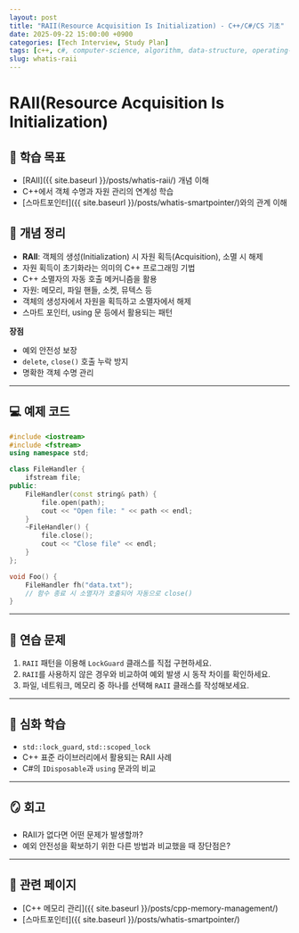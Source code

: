 ```yaml
---
layout: post
title: "RAII(Resource Acquisition Is Initialization) - C++/C#/CS 기초"
date: 2025-09-22 15:00:00 +0900
categories: [Tech Interview, Study Plan]
tags: [c++, c#, computer-science, algorithm, data-structure, operating-system, network, database, design-pattern]
slug: whatis-raii
---
```


# RAII(Resource Acquisition Is Initialization)

## 📌 학습 목표
- [RAII]({{ site.baseurl }}/posts/whatis-raii/) 개념 이해  
- C++에서 객체 수명과 자원 관리의 연계성 학습  
- [스마트포인터]({{ site.baseurl }}/posts/whatis-smartpointer/)와의 관계 이해  


## 📌 개념 정리
- **RAII**: 객체의 생성(Initialization) 시 자원 획득(Acquisition), 소멸 시 해제  
- 자원 획득이 초기화라는 의미의 C++ 프로그래밍 기법
- C++ 소멸자의 자동 호출 메커니즘을 활용  
- 자원: 메모리, 파일 핸들, 소켓, 뮤텍스 등  
- 객체의 생성자에서 자원을 획득하고 소멸자에서 해제
- 스마트 포인터, using 문 등에서 활용되는 패턴

**장점**  
- 예외 안전성 보장  
- `delete`, `close()` 호출 누락 방지  
- 명확한 객체 수명 관리  

---

## 💻 예제 코드
```cpp
#include <iostream>
#include <fstream>
using namespace std;

class FileHandler {
    ifstream file;
public:
    FileHandler(const string& path) {
        file.open(path);
        cout << "Open file: " << path << endl;
    }
    ~FileHandler() {
        file.close();
        cout << "Close file" << endl;
    }
};

void Foo() {
    FileHandler fh("data.txt");
    // 함수 종료 시 소멸자가 호출되어 자동으로 close()
}
```

---

## 🎯 연습 문제
1. `RAII` 패턴을 이용해 `LockGuard` 클래스를 직접 구현하세요.  
2. `RAII`를 사용하지 않은 경우와 비교하여 예외 발생 시 동작 차이를 확인하세요.  
3. 파일, 네트워크, 메모리 중 하나를 선택해 `RAII` 클래스를 작성해보세요.  

---

## 🔎 심화 학습
- `std::lock_guard`, `std::scoped_lock`  
- C++ 표준 라이브러리에서 활용되는 RAII 사례  
- C#의 `IDisposable`과 `using` 문과의 비교  

---

## 🪞 회고
- RAII가 없다면 어떤 문제가 발생할까?  
- 예외 안전성을 확보하기 위한 다른 방법과 비교했을 때 장단점은?  

---

## 🔗 관련 페이지
- [C++ 메모리 관리]({{ site.baseurl }}/posts/cpp-memory-management/)  
- [스마트포인터]({{ site.baseurl }}/posts/whatis-smartpointer/)  
